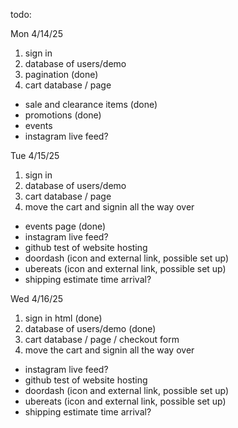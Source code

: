 todo:

Mon 4/14/25
1. sign in
2. database of users/demo
3. pagination (done)
4. cart database / page

* sale and clearance items (done)
* promotions (done)
* events
* instagram live feed?

Tue 4/15/25
1. sign in
2. database of users/demo
3. cart database / page
4. move the cart and signin all the way over

* events page (done)
* instagram live feed?
* github test of website hosting
* doordash (icon and external link, possible set up)
* ubereats (icon and external link, possible set up)
* shipping estimate time arrival?

Wed 4/16/25
1. sign in html (done)
2. database of users/demo (done)
3. cart database / page / checkout form
4. move the cart and signin all the way over

* instagram live feed?
* github test of website hosting
* doordash (icon and external link, possible set up)
* ubereats (icon and external link, possible set up)
* shipping estimate time arrival?